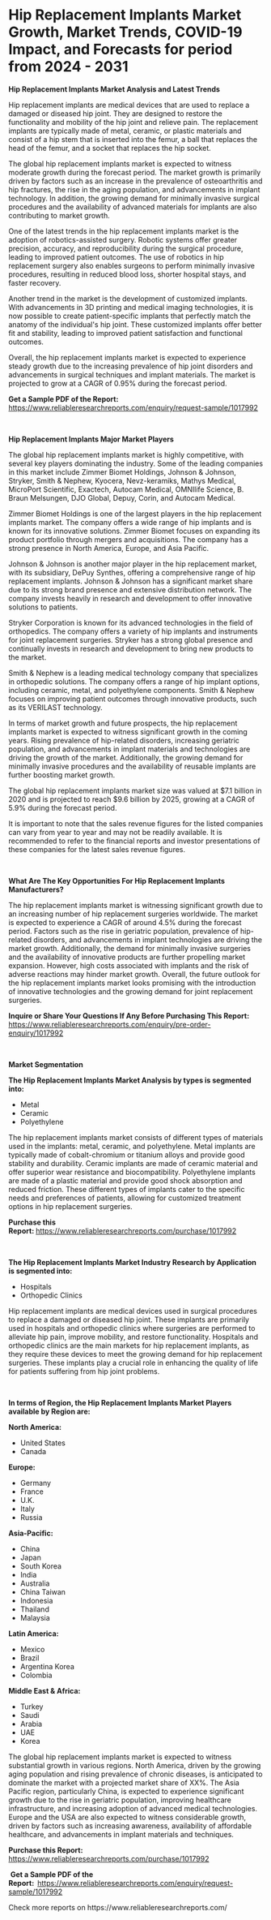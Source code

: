 <p><h1>Hip Replacement Implants Market Growth, Market Trends, COVID-19 Impact, and Forecasts for period from 2024 - 2031</h1></p><p><strong>Hip Replacement Implants Market Analysis and Latest Trends</strong></p>
<p><p>Hip replacement implants are medical devices that are used to replace a damaged or diseased hip joint. They are designed to restore the functionality and mobility of the hip joint and relieve pain. The replacement implants are typically made of metal, ceramic, or plastic materials and consist of a hip stem that is inserted into the femur, a ball that replaces the head of the femur, and a socket that replaces the hip socket.</p><p>The global hip replacement implants market is expected to witness moderate growth during the forecast period. The market growth is primarily driven by factors such as an increase in the prevalence of osteoarthritis and hip fractures, the rise in the aging population, and advancements in implant technology. In addition, the growing demand for minimally invasive surgical procedures and the availability of advanced materials for implants are also contributing to market growth.</p><p>One of the latest trends in the hip replacement implants market is the adoption of robotics-assisted surgery. Robotic systems offer greater precision, accuracy, and reproducibility during the surgical procedure, leading to improved patient outcomes. The use of robotics in hip replacement surgery also enables surgeons to perform minimally invasive procedures, resulting in reduced blood loss, shorter hospital stays, and faster recovery.</p><p>Another trend in the market is the development of customized implants. With advancements in 3D printing and medical imaging technologies, it is now possible to create patient-specific implants that perfectly match the anatomy of the individual's hip joint. These customized implants offer better fit and stability, leading to improved patient satisfaction and functional outcomes.</p><p>Overall, the hip replacement implants market is expected to experience steady growth due to the increasing prevalence of hip joint disorders and advancements in surgical techniques and implant materials. The market is projected to grow at a CAGR of 0.95% during the forecast period.</p></p>
<p><strong>Get a Sample PDF of the Report:&nbsp;</strong> <a href="https://www.reliableresearchreports.com/enquiry/request-sample/1017992">https://www.reliableresearchreports.com/enquiry/request-sample/1017992</a></p>
<p>&nbsp;</p>
<p><strong>Hip Replacement Implants Major Market Players</strong></p>
<p><p>The global hip replacement implants market is highly competitive, with several key players dominating the industry. Some of the leading companies in this market include Zimmer Biomet Holdings, Johnson & Johnson, Stryker, Smith & Nephew, Kyocera, Nevz-keramiks, Mathys Medical, MicroPort Scientific, Exactech, Autocam Medical, OMNIlife Science, B. Braun Melsungen, DJO Global, Depuy, Corin, and Autocam Medical.</p><p>Zimmer Biomet Holdings is one of the largest players in the hip replacement implants market. The company offers a wide range of hip implants and is known for its innovative solutions. Zimmer Biomet focuses on expanding its product portfolio through mergers and acquisitions. The company has a strong presence in North America, Europe, and Asia Pacific.</p><p>Johnson & Johnson is another major player in the hip replacement market, with its subsidiary, DePuy Synthes, offering a comprehensive range of hip replacement implants. Johnson & Johnson has a significant market share due to its strong brand presence and extensive distribution network. The company invests heavily in research and development to offer innovative solutions to patients.</p><p>Stryker Corporation is known for its advanced technologies in the field of orthopedics. The company offers a variety of hip implants and instruments for joint replacement surgeries. Stryker has a strong global presence and continually invests in research and development to bring new products to the market.</p><p>Smith & Nephew is a leading medical technology company that specializes in orthopedic solutions. The company offers a range of hip implant options, including ceramic, metal, and polyethylene components. Smith & Nephew focuses on improving patient outcomes through innovative products, such as its VERILAST technology.</p><p>In terms of market growth and future prospects, the hip replacement implants market is expected to witness significant growth in the coming years. Rising prevalence of hip-related disorders, increasing geriatric population, and advancements in implant materials and technologies are driving the growth of the market. Additionally, the growing demand for minimally invasive procedures and the availability of reusable implants are further boosting market growth.</p><p>The global hip replacement implants market size was valued at $7.1 billion in 2020 and is projected to reach $9.6 billion by 2025, growing at a CAGR of 5.9% during the forecast period.</p><p>It is important to note that the sales revenue figures for the listed companies can vary from year to year and may not be readily available. It is recommended to refer to the financial reports and investor presentations of these companies for the latest sales revenue figures.</p></p>
<p>&nbsp;</p>
<p><strong>What Are The Key Opportunities For Hip Replacement Implants Manufacturers?</strong></p>
<p><p>The hip replacement implants market is witnessing significant growth due to an increasing number of hip replacement surgeries worldwide. The market is expected to experience a CAGR of around 4.5% during the forecast period. Factors such as the rise in geriatric population, prevalence of hip-related disorders, and advancements in implant technologies are driving the market growth. Additionally, the demand for minimally invasive surgeries and the availability of innovative products are further propelling market expansion. However, high costs associated with implants and the risk of adverse reactions may hinder market growth. Overall, the future outlook for the hip replacement implants market looks promising with the introduction of innovative technologies and the growing demand for joint replacement surgeries.</p></p>
<p><strong>Inquire or Share Your Questions If Any Before Purchasing This Report:</strong> <a href="https://www.reliableresearchreports.com/enquiry/pre-order-enquiry/1017992">https://www.reliableresearchreports.com/enquiry/pre-order-enquiry/1017992</a></p>
<p>&nbsp;</p>
<p><strong>Market Segmentation</strong></p>
<p><strong>The Hip Replacement Implants Market Analysis by types is segmented into:</strong></p>
<p><ul><li>Metal</li><li>Ceramic</li><li>Polyethylene</li></ul></p>
<p><p>The hip replacement implants market consists of different types of materials used in the implants: metal, ceramic, and polyethylene. Metal implants are typically made of cobalt-chromium or titanium alloys and provide good stability and durability. Ceramic implants are made of ceramic material and offer superior wear resistance and biocompatibility. Polyethylene implants are made of a plastic material and provide good shock absorption and reduced friction. These different types of implants cater to the specific needs and preferences of patients, allowing for customized treatment options in hip replacement surgeries.</p></p>
<p><strong>Purchase this Report:&nbsp;</strong><a href="https://www.reliableresearchreports.com/purchase/1017992">https://www.reliableresearchreports.com/purchase/1017992</a></p>
<p>&nbsp;</p>
<p><strong>The Hip Replacement Implants Market Industry Research by Application is segmented into:</strong></p>
<p><ul><li>Hospitals</li><li>Orthopedic Clinics</li></ul></p>
<p><p>Hip replacement implants are medical devices used in surgical procedures to replace a damaged or diseased hip joint. These implants are primarily used in hospitals and orthopedic clinics where surgeries are performed to alleviate hip pain, improve mobility, and restore functionality. Hospitals and orthopedic clinics are the main markets for hip replacement implants, as they require these devices to meet the growing demand for hip replacement surgeries. These implants play a crucial role in enhancing the quality of life for patients suffering from hip joint problems.</p></p>
<p>&nbsp;</p>
<p><strong>In terms of Region, the Hip Replacement Implants Market Players available by Region are:</strong></p>
<p>
    <p> <strong> North America: </strong>
        <ul>
            <li>United States</li>
            <li>Canada</li>
        </ul>
        </p> 
    <p> <strong> Europe: </strong>
        <ul>
            <li>Germany</li>
            <li>France</li>
            <li>U.K.</li>
            <li>Italy</li>
            <li>Russia</li>
        </ul>
        </p> 
    <p> <strong> Asia-Pacific: </strong>
        <ul>
            <li>China</li>
            <li>Japan</li>
            <li>South Korea</li>
            <li>India</li>
            <li>Australia</li>
            <li>China Taiwan</li>
            <li>Indonesia</li>
            <li>Thailand</li>
            <li>Malaysia</li>
        </ul>
        </p> 
    <p> <strong> Latin America: </strong>
        <ul>
            <li>Mexico</li>
            <li>Brazil</li>
            <li>Argentina Korea</li>
            <li>Colombia</li>
        </ul>
        </p> 
    <p> <strong> Middle East & Africa: </strong>
        <ul>
            <li>Turkey</li>
            <li>Saudi</li>
            <li>Arabia</li>
            <li>UAE</li>
            <li>Korea</li>
        </ul>
    </p>
    </p>
<p><p>The global hip replacement implants market is expected to witness substantial growth in various regions. North America, driven by the growing aging population and rising prevalence of chronic diseases, is anticipated to dominate the market with a projected market share of XX%. The Asia Pacific region, particularly China, is expected to experience significant growth due to the rise in geriatric population, improving healthcare infrastructure, and increasing adoption of advanced medical technologies. Europe and the USA are also expected to witness considerable growth, driven by factors such as increasing awareness, availability of affordable healthcare, and advancements in implant materials and techniques.</p></p>
<p><strong>Purchase this Report: </strong><a href="https://www.reliableresearchreports.com/purchase/1017992">https://www.reliableresearchreports.com/purchase/1017992</a></p>
<p>&nbsp;<strong>Get a Sample PDF of the Report:&nbsp;&nbsp;</strong><a href="https://www.reliableresearchreports.com/enquiry/request-sample/1017992">https://www.reliableresearchreports.com/enquiry/request-sample/1017992</a></p>
<p><strong></strong></p>
<p>Check more reports on https://www.reliableresearchreports.com/</p>